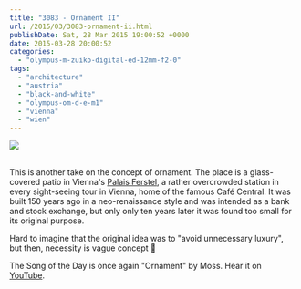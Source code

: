 ```yaml
---
title: "3083 - Ornament II"
url: /2015/03/3083-ornament-ii.html
publishDate: Sat, 28 Mar 2015 19:00:52 +0000
date: 2015-03-28 20:00:52
categories: 
  - "olympus-m-zuiko-digital-ed-12mm-f2-0"
tags: 
  - "architecture"
  - "austria"
  - "black-and-white"
  - "olympus-om-d-e-m1"
  - "vienna"
  - "wien"
---
```

<div class="container">
<div class="center"><a target="_blank" href="https://d25zfm9zpd7gm5.cloudfront.net/1200x1200/2015/20150315_165527_lr.jpg"><img src="https://d25zfm9zpd7gm5.cloudfront.net/0600x0600/2015/20150315_165527_lr.jpg" /></a></div>
</div>
<br />

This is another take on the concept of ornament. The place is a glass-covered patio in Vienna's <a href="http://www.palaisevents.at/en/palais-ferstel.html" target="_blank">Palais Ferstel</a>, a rather overcrowded station in every sight-seeing tour in Vienna, home of the famous Café Central. It was built 150 years ago in a neo-renaissance style and was intended as a bank and stock exchange, but only only ten years later it was found too small for its original purpose.

Hard to imagine that the original idea was to "avoid unnecessary luxury", but then, necessity is vague concept 🙂

The Song of the Day is once again "Ornament" by Moss. Hear it on <a href="https://www.youtube.com/watch?v=1j2sogH2tGI" target="_blank">YouTube</a>.

